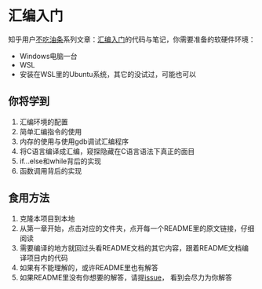# 汇编入门

知乎用户[不吃油条](https://www.zhihu.com/people/hackeris)系列文章：[汇编入门](https://www.zhihu.com/column/c_144694924)的代码与笔记，你需要准备的软硬件环境：

- Windows电脑一台
- WSL
- 安装在WSL里的Ubuntu系统，其它的没试过，可能也可以

## 你将学到

1. 汇编环境的配置
2. 简单汇编指令的使用
3. 内存的使用与使用gdb调试汇编程序
4. 将C语言编译成汇编，窥探隐藏在C语言语法下真正的面目
5. if...else和while背后的实现
6. 函数调用背后的实现

## 食用方法

1. 克隆本项目到本地
2. 从第一章开始，点击对应的文件夹，点开每一个README里的原文链接，仔细阅读
3. 需要编译的地方就回过头看README文档的其它内容，跟着README文档编译项目内的代码
4. 如果有不能理解的，或许README里也有解答
5. 如果README里没有你想要的解答，请提[issue](https://github.com/WangTingZheng/getting_started_with_assembly/issues)， 看到会尽力为你解答
